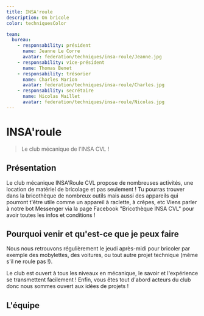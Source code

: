 ```yaml
---
title: INSA'roule
description: On bricole
color: techniquesColor

team:
  bureau:
    - responsability: président
      name: Jeanne Le Corre
      avatar: federation/techniques/insa-roule/Jeanne.jpg
    - responsability: vice-président
      name: Thomas Benet
    - responsability: trésorier
      name: Charles Marion
      avatar: federation/techniques/insa-roule/Charles.jpg
    - responsability: secrétaire
      name: Nicolas Maillet
      avatar: federation/techniques/insa-roule/Nicolas.jpg
---
```


<campus-center>
  <campus-responsive-image
    folder-name="federation/techniques/insa-roule"
    name="LOGO.png"
    max-width="400">
  </campus-responsive-image>
</campus-center>

# INSA'roule

> Le club mécanique de l'INSA CVL !

## Présentation

Le club mécanique INSA'Roule CVL propose de nombreuses activités, une location
de matériel de bricolage et pas seulement ! Tu pourras trouver dans la
bricothèque de nombreux outils mais aussi des appareils qui pourront t'être
utile comme un appareil à raclette, à crêpes, etc Viens parler à notre bot
Messenger via la page Facebook "Bricothèque INSA CVL" pour avoir toutes les
infos et conditions !

## Pourquoi venir et qu'est-ce que je peux faire

Nous nous retrouvons régulièrement le jeudi après-midi pour bricoler par exemple
des mobylettes, des voitures, ou tout autre projet technique (même s'il ne roule
pas !).

Le club est ouvert à tous les niveaux en mécanique, le savoir et l'expérience se
transmettent facilement ! Enfin, vous êtes tout d'abord acteurs du club donc
nous sommes ouvert aux idées de projets !

## L'équipe

<campus-team :team="team" :color="color"></campus-team>
